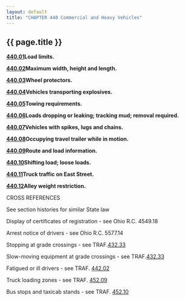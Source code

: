 ```yaml
---
layout: default 
title: "CHAPTER 440 Commercial and Heavy Vehicles"
---
```


{{ page.title }}
----------------

[**440.01**](254a0d6f.html)**Load limits.**

[**440.02**](255c099c.html)**Maximum width, height and length.**

[**440.03**](258062bf.html)**Wheel protectors.**

[**440.04**](2585e57f.html)**Vehicles transporting explosives.**

[**440.05**](258d0266.html)**Towing requirements.**

[**440.06**](259b4452.html)**Loads dropping or leaking; tracking mud;
removal required.**

[**440.07**](25a86414.html)**Vehicles with spikes, lugs and chains.**

[**440.08**](25ae7a98.html)**Occupying travel trailer while in motion.**

[**440.09**](25b43eab.html)**Route and load information.**

[**440.10**](25b9f544.html)**Shifting load; loose loads.**

[**440.11**](25c00b51.html)**Truck traffic on East Street.**

[**440.12**](25ca2557.html)**Alley weight restriction.**

CROSS REFERENCES

See section histories for similar State law

Display of certificates of registration - see Ohio R.C. 4549.18

Arrest notice of drivers - see Ohio R.C. 5577.14

Stopping at grade crossings - see TRAF.[432.33](202e057f.html)

Slow-moving equipment at grade crossings - see
TRAF.[432.33](203e17af.html)

Fatigued or ill drivers - see TRAF. [442.02](26123ca8.html)

Truck loading zones - see TRAF. [452.09](2725cc0c.html)

Bus stops and taxicab stands - see TRAF. [452.10](2728d549.html)
